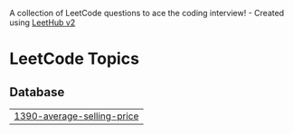 A collection of LeetCode questions to ace the coding interview! - Created using [LeetHub v2](https://github.com/arunbhardwaj/LeetHub-2.0)
<!---LeetCode Topics Start-->
# LeetCode Topics
## Database
|  |
| ------- |
| [1390-average-selling-price](https://github.com/AdityaTile04/Leetcode_Questions/tree/master/1390-average-selling-price) |
<!---LeetCode Topics End-->